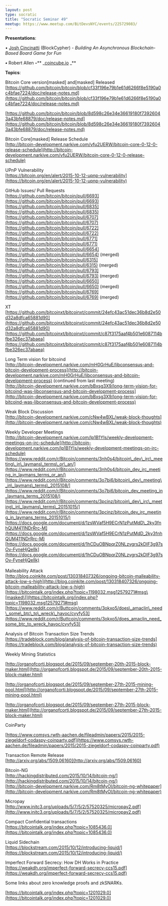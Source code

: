 ```yaml
---
layout: post
type: socratic
title: "Socratic Seminar 49"
meetup: https://www.meetup.com/BitDevsNYC/events/225729083/
---
```


**Presentations**:

• [Josh Cincinatti](http://www.blockcypher.com/) (BlockCypher) - _Building An Asynchronous Blockchain-Based Board Game for Fun_

_**•**_ Robert Allen _**-**_** _[coincube.io](http://coincube.io) _**

**Topics**:

Bitcoin Core version\[masked\] and\[masked\] Released  
[](https://github.com/bitcoin/bitcoin/blob/8d598c26e34e36619180f73926043a43bfe68879/doc/release-notes.md)[https://github.com/bitcoin/bitcoin/blob/cf33f196e79b1e61d6266f8e5190a0c4bfae7224/doc/release-notes.md](https://github.com/bitcoin/bitcoin/blob/cf33f196e79b1e61d6266f8e5190a0c4bfae7224/doc/release-notes.md)

[](https://github.com/bitcoin/bitcoin/blob/8d598c26e34e36619180f73926043a43bfe68879/doc/release-notes.md)[https://github.com/bitcoin/bitcoin/blob/8d598c26e34e36619180f73926043a43bfe68879/doc/release-notes.md](https://github.com/bitcoin/bitcoin/blob/8d598c26e34e36619180f73926043a43bfe68879/doc/release-notes.md)

Bitcoin Core\[masked\] Release Schedule  
[](http://bitcoin-development.narkive.com/vfu2UERW/bitcoin-core-0-12-0-release-schedule)[http://bitcoin-development.narkive.com/vfu2UERW/bitcoin-core-0-12-0-release-schedule](http://bitcoin-development.narkive.com/vfu2UERW/bitcoin-core-0-12-0-release-schedule)

UPnP Vulnerability  
[](https://bitcoin.org/en/alert/2015-10-12-upnp-vulnerability)[https://bitcoin.org/en/alert/2015-10-12-upnp-vulnerability](https://bitcoin.org/en/alert/2015-10-12-upnp-vulnerability)

GitHub Issues/ Pull Requests  
[](https://github.com/bitcoin/bitcoin/pull/6693)[https://github.com/bitcoin/bitcoin/pull/6693](https://github.com/bitcoin/bitcoin/pull/6693)  
[](https://github.com/bitcoin/bitcoin/pull/6835)[https://github.com/bitcoin/bitcoin/pull/6835](https://github.com/bitcoin/bitcoin/pull/6835)  
[](https://github.com/bitcoin/bitcoin/pull/6707)[https://github.com/bitcoin/bitcoin/pull/6707](https://github.com/bitcoin/bitcoin/pull/6707)  
[](https://github.com/bitcoin/bitcoin/pull/6722)[https://github.com/bitcoin/bitcoin/pull/6722](https://github.com/bitcoin/bitcoin/pull/6722)  
[](https://github.com/bitcoin/bitcoin/pull/6771)[https://github.com/bitcoin/bitcoin/pull/6771](https://github.com/bitcoin/bitcoin/pull/6771)  
[](https://github.com/bitcoin/bitcoin/pull/6654)[https://github.com/bitcoin/bitcoin/pull/6654](https://github.com/bitcoin/bitcoin/pull/6654) (merged)  
[](https://github.com/bitcoin/bitcoin/pull/6315)[https://github.com/bitcoin/bitcoin/pull/6315](https://github.com/bitcoin/bitcoin/pull/6315) (merged)  
[](https://github.com/bitcoin/bitcoin/pull/6793)[https://github.com/bitcoin/bitcoin/pull/6793](https://github.com/bitcoin/bitcoin/pull/6793) (merged)  
[](https://github.com/bitcoin/bitcoin/pull/6650)[https://github.com/bitcoin/bitcoin/pull/6650](https://github.com/bitcoin/bitcoin/pull/6650) (merged)  
[](https://github.com/bitcoin/bitcoin/pull/6769)[https://github.com/bitcoin/bitcoin/pull/6769](https://github.com/bitcoin/bitcoin/pull/6769) (merged)

XT  
[](https://github.com/bitcoinxt/bitcoinxt/commit/24efc43ac51dec36b8d2e50d32a8dfca65881d90)[https://github.com/bitcoinxt/bitcoinxt/commit/24efc43ac51dec36b8d2e50d32a8dfca65881d90](https://github.com/bitcoinxt/bitcoinxt/commit/24efc43ac51dec36b8d2e50d32a8dfca65881d90)  
[](https://github.com/bitcoinxt/bitcoinxt/commit/c87f3175aaf4b501e6087114bfbe326ec37abaea)[https://github.com/bitcoinxt/bitcoinxt/commit/c87f3175aaf4b501e6087114bfbe326ec37abaea](https://github.com/bitcoinxt/bitcoinxt/commit/c87f3175aaf4b501e6087114bfbe326ec37abaea)

Long Term vision for bitcoind  
[](http://bitcoin-development.narkive.com/mH0GrHuE/libconsensus-and-bitcoin-development-process)[http://bitcoin-development.narkive.com/mH0GrHuE/libconsensus-and-bitcoin-development-process](http://bitcoin-development.narkive.com/mH0GrHuE/libconsensus-and-bitcoin-development-process) (continued from last meeting)  
[](http://bitcoin-development.narkive.com/bBxsg3X9/long-term-vision-for-bitcoind-was-libconsensus-and-bitcoin-development-process)[http://bitcoin-development.narkive.com/bBxsg3X9/long-term-vision-for-bitcoind-was-libconsensus-and-bitcoin-development-process](http://bitcoin-development.narkive.com/bBxsg3X9/long-term-vision-for-bitcoind-was-libconsensus-and-bitcoin-development-process)

Weak Block Discussion  
[](http://bitcoin-development.narkive.com/cNw4wBXL/weak-block-thoughts)[http://bitcoin-development.narkive.com/cNw4wBXL/weak-block-thoughts](http://bitcoin-development.narkive.com/cNw4wBXL/weak-block-thoughts)

Weekly Developer Meetings  
[](http://bitcoin-development.narkive.com/lp1B1YIs/weekly-development-meetings-on-irc-schedule)[http://bitcoin-development.narkive.com/lp1B1YIs/weekly-development-meetings-on-irc-schedule](http://bitcoin-development.narkive.com/lp1B1YIs/weekly-development-meetings-on-irc-schedule)  
[](https://www.reddit.com/r/Bitcoin/comments/3nh0s4/bitcoin_dev_irc_meeting_in_laymans_terms_or_an/)[https://www.reddit.com/r/Bitcoin/comments/3nh0s4/bitcoin\_dev\_irc\_meeting\_in\_laymans\_terms\_or\_an/](https://www.reddit.com/r/Bitcoin/comments/3nh0s4/bitcoin_dev_irc_meeting_in_laymans_terms_or_an/)  
[](https://www.reddit.com/r/Bitcoin/comments/3o7bi6/bitcoin_dev_meeting_in_laymans_terms_2015108/)[https://www.reddit.com/r/Bitcoin/comments/3o7bi6/bitcoin\_dev\_meeting\_in\_laymans\_terms\_2015108/](https://www.reddit.com/r/Bitcoin/comments/3o7bi6/bitcoin_dev_meeting_in_laymans_terms_2015108/)  
[](https://www.reddit.com/r/Bitcoin/comments/3pcinz/bitcoin_dev_irc_meeting_in_laymans_terms_20151015/)[https://www.reddit.com/r/Bitcoin/comments/3pcinz/bitcoin\_dev\_irc\_meeting\_in\_laymans\_terms\_20151015/](https://www.reddit.com/r/Bitcoin/comments/3pcinz/bitcoin_dev_irc_meeting_in_laymans_terms_20151015/)  
[](https://docs.google.com/document/d/1zsWVaf5H9ECrN1zPutMdD_2ky3fnhQUM411NDrRrc-M)[https://docs.google.com/document/d/1zsWVaf5H9ECrN1zPutMdD\_2ky3fnhQUM411NDrRrc-M](https://docs.google.com/document/d/1zsWVaf5H9ECrN1zPutMdD_2ky3fnhQUM411NDrRrc-M)  
[](https://docs.google.com/document/d/1hCDuOBNpqrZ0NLzvgrs2kDIF3g97sOv-FyneHjQellk)[https://docs.google.com/document/d/1hCDuOBNpqrZ0NLzvgrs2kDIF3g97sOv-FyneHjQellk](https://docs.google.com/document/d/1hCDuOBNpqrZ0NLzvgrs2kDIF3g97sOv-FyneHjQellk)  
     
Malleability Attack  
[](http://blog.coinkite.com/post/130318407326/ongoing-bitcoin-malleability-attack-low-s-high)[http://blog.coinkite.com/post/130318407326/ongoing-bitcoin-malleability-attack-low-s-high](http://blog.coinkite.com/post/130318407326/ongoing-bitcoin-malleability-attack-low-s-high)  
[](https://bitcointalk.org/index.php?topic=1198032.msg12579271#msg)[https://bitcointalk.org/index.php?topic=1198032.msg12579271#msg\[masked\]](https://bitcointalk.org/index.php?topic=1198032.msg12579271#msg)  
[](https://www.reddit.com/r/Buttcoin/comments/3okxo5/does_amaclin_need_some_btc_to_wreck_havoc/cvyfy53)[https://www.reddit.com/r/Buttcoin/comments/3okxo5/does\_amaclin\_need\_some\_btc\_to\_wreck\_havoc/cvyfy53](https://www.reddit.com/r/Buttcoin/comments/3okxo5/does_amaclin_need_some_btc_to_wreck_havoc/cvyfy53)

Analysis of Bitcoin Transaction Size Trends  
[](https://tradeblock.com/blog/analysis-of-bitcoin-transaction-size-trends)[https://tradeblock.com/blog/analysis-of-bitcoin-transaction-size-trends](https://tradeblock.com/blog/analysis-of-bitcoin-transaction-size-trends)

Weekly Mining Statistics

[](http://organofcorti.blogspot.de/2015/09/september-20th-2015-block-maker.html)[http://organofcorti.blogspot.de/2015/09/september-20th-2015-block-maker.html](http://organofcorti.blogspot.de/2015/09/september-20th-2015-block-maker.html)

[](http://organofcorti.blogspot.de/2015/09/september-27th-2015-mining-pool.html)[http://organofcorti.blogspot.de/2015/09/september-27th-2015-mining-pool.html](http://organofcorti.blogspot.de/2015/09/september-27th-2015-mining-pool.html)

[](http://organofcorti.blogspot.de/2015/09/september-27th-2015-block-maker.html)[http://organofcorti.blogspot.de/2015/09/september-27th-2015-block-maker.html](http://organofcorti.blogspot.de/2015/09/september-27th-2015-block-maker.html)

CoinParty

[](https://www.comsys.rwth-aachen.de/fileadmin/papers/2015/2015-ziegeldorf-codaspy-coinparty.pdf)[https://www.comsys.rwth-aachen.de/fileadmin/papers/2015/2015-ziegeldorf-codaspy-coinparty.pdf](https://www.comsys.rwth-aachen.de/fileadmin/papers/2015/2015-ziegeldorf-codaspy-coinparty.pdf)

Transaction Remote Release  
[](http://arxiv.org/abs/1509.06160)[http://arxiv.org/abs/1509.06160](http://arxiv.org/abs/1509.06160)

Bitcoin-NG  
[](http://hackingdistributed.com/2015/10/14/bitcoin-ng/)[http://hackingdistributed.com/2015/10/14/bitcoin-ng/](http://hackingdistributed.com/2015/10/14/bitcoin-ng/)  
[](http://bitcoin-development.narkive.com/Rm8tMyOl/bitcoin-ng-whitepaper)[http://bitcoin-development.narkive.com/Rm8tMyOl/bitcoin-ng-whitepaper](http://bitcoin-development.narkive.com/Rm8tMyOl/bitcoin-ng-whitepaper)

Micropay  
[](http://www.initc3.org/uploads/5/7/5/2/57520325/micropay2.pdf)[http://www.initc3.org/uploads/5/7/5/2/57520325/micropay2.pdf](http://www.initc3.org/uploads/5/7/5/2/57520325/micropay2.pdf)

Compact Confidential transactions  
[](https://bitcointalk.org/index.php?topic=1085436.0)[https://bitcointalk.org/index.php?topic=1085436.0](https://bitcointalk.org/index.php?topic=1085436.0)

Liquid Sidechain  
[](https://blockstream.com/2015/10/12/introducing-liquid/)[https://blockstream.com/2015/10/12/introducing-liquid/](https://blockstream.com/2015/10/12/introducing-liquid/)

Imperfect Forward Secrecy: How DH Works in Practice  
[](https://weakdh.org/imperfect-forward-secrecy-ccs15.pdf)[https://weakdh.org/imperfect-forward-secrecy-ccs15.pdf](https://weakdh.org/imperfect-forward-secrecy-ccs15.pdf)

Some links about zero knowledge proofs and zkSNARKs.

[](https://weakdh.org/imperfect-forward-secrecy-ccs15.pdf)[https://bitcointalk.org/index.php?topic=1201029.0](https://bitcointalk.org/index.php?topic=1201029.0)
